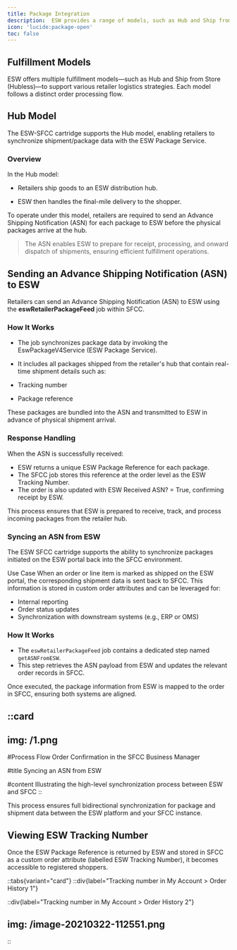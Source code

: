 ```yaml
---
title: Package Integration
description:  ESW provides a range of models, such as Hub and Ship from Store (Hubless) for retailers to fulfill the orders
icon: 'lucide:package-open'
toc: false
---
```


## Fulfillment Models

ESW offers multiple fulfillment models—such as Hub and Ship from Store (Hubless)—to support various retailer logistics strategies. Each model follows a distinct order processing flow.

## Hub Model

The ESW-SFCC cartridge supports the Hub model, enabling retailers to synchronize shipment/package data with the ESW Package Service.

### Overview
In the Hub model:

- Retailers ship goods to an ESW distribution hub.

- ESW then handles the final-mile delivery to the shopper.

To operate under this model, retailers are required to send an Advance Shipping Notification (ASN) for each package to ESW before the physical packages arrive at the hub.

> The ASN enables ESW to prepare for receipt, processing, and onward dispatch of shipments, ensuring efficient fulfillment operations.

## Sending an Advance Shipping Notification (ASN) to ESW
Retailers can send an Advance Shipping Notification (ASN) to ESW using the **eswRetailerPackageFeed** job within SFCC.

### How It Works
- The job synchronizes package data by invoking the EswPackageV4Service (ESW Package Service).

- It includes all packages shipped from the retailer's hub that contain real-time shipment details such as:
 - Tracking number
 - Package reference

These packages are bundled into the ASN and transmitted to ESW in advance of physical shipment arrival.

### Response Handling
When the ASN is successfully received:
- ESW returns a unique ESW Package Reference for each package.
- The SFCC job stores this reference at the order level as the ESW Tracking Number.
- The order is also updated with ESW Received ASN? = True, confirming receipt by ESW.

This process ensures that ESW is prepared to receive, track, and process incoming packages from the retailer hub.

### Syncing an ASN from ESW
The ESW SFCC cartridge supports the ability to synchronize packages initiated on the ESW portal back into the SFCC environment.

Use Case
When an order or line item is marked as shipped on the ESW portal, the corresponding shipment data is sent back to SFCC. This information is stored in custom order attributes and can be leveraged for:

- Internal reporting
- Order status updates
- Synchronization with downstream systems (e.g., ERP or OMS)

### How It Works

- The `eswRetailerPackageFeed` job contains a dedicated step named `getASNFromESW`.
- This step retrieves the ASN payload from ESW and updates the relevant order records in SFCC.

Once executed, the package information from ESW is mapped to the order in SFCC, ensuring both systems are aligned.

::card
---
img: /1.png
---
#Process Flow
Order Confirmation in the SFCC Business Manager 

#title
Syncing an ASN from ESW

#content
Illustrating the high-level synchronization process between ESW and SFCC
::

This process ensures full bidirectional synchronization for package and shipment data between the ESW platform and your SFCC instance.

## Viewing ESW Tracking Number
Once the ESW Package Reference is returned by ESW and stored in SFCC as a custom order attribute (labelled ESW Tracking Number), it becomes accessible to registered shoppers.

::tabs{variant="card"}
  ::div{label="Tracking number in My Account > Order History 1"}
  
  ::div{label="Tracking number in My Account > Order History 2"}


  img: /image-20210322-112551.png
  ---
::



